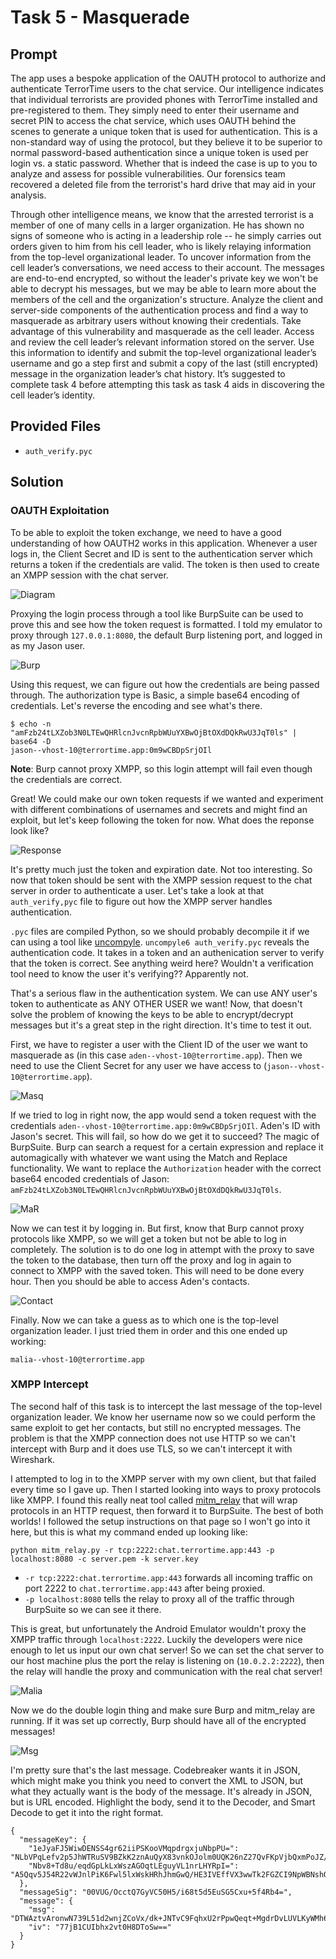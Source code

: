 # Task 5 - Masquerade

## Prompt

The app uses a bespoke application of the OAUTH protocol to authorize and authenticate TerrorTime users to the chat service. Our intelligence indicates that individual terrorists are provided phones with TerrorTime installed and pre-registered to them. They simply need to enter their username and secret PIN to access the chat service, which uses OAUTH behind the scenes to generate a unique token that is used for authentication. This is a non-standard way of using the protocol, but they believe it to be superior to normal password-based authentication since a unique token is used per login vs. a static password. Whether that is indeed the case is up to you to analyze and assess for possible vulnerabilities. Our forensics team recovered a deleted file from the terrorist's hard drive that may aid in your analysis.

Through other intelligence means, we know that the arrested terrorist is a member of one of many cells in a larger organization. He has shown no signs of someone who is acting in a leadership role -- he simply carries out orders given to him from his cell leader, who is likely relaying information from the top-level organizational leader. To uncover information from the cell leader’s conversations, we need access to their account. The messages are end-to-end encrypted, so without the leader's private key we won't be able to decrypt his messages, but we may be able to learn more about the members of the cell and the organization's structure. Analyze the client and server-side components of the authentication process and find a way to masquerade as arbitrary users without knowing their credentials. Take advantage of this vulnerability and masquerade as the cell leader. Access and review the cell leader’s relevant information stored on the server. Use this information to identify and submit the top-level organizational leader’s username and go a step first and submit a copy of the last (still encrypted) message in the organization leader’s chat history. It’s suggested to complete task 4 before attempting this task as task 4 aids in discovering the cell leader’s identity.

## Provided Files

* `auth_verify.pyc`

## Solution

### OAUTH Exploitation

To be able to exploit the token exchange, we need to have a good understanding of how OAUTH2 works in this application. Whenever a user logs in, the Client Secret and ID is sent to the authentication server which returns a token if the credentials are valid. The token is then used to create an XMPP session with the chat server. 

![Diagram](images/diagram.png)

Proxying the login process through a tool like BurpSuite can be used to prove this and see how the token request is formatted. I told my emulator to proxy through `127.0.0.1:8080`, the default Burp listening port, and logged in as my Jason user. 

![Burp](images/burp.png)

Using this request, we can figure out how the credentials are being passed through. The authorization type is Basic, a simple base64 encoding of credentials. Let's reverse the encoding and see what's there.

```
$ echo -n "amFzb24tLXZob3N0LTEwQHRlcnJvcnRpbWUuYXBwOjBtOXdDQkRwU3JqT0ls" | base64 -D
jason--vhost-10@terrortime.app:0m9wCBDpSrjOIl
```

**Note**: Burp cannot proxy XMPP, so this login attempt will fail even though the credentials are correct. 

Great! We could make our own token requests if we wanted and experiment with different combinations of usernames and secrets and might find an exploit, but let's keep following the token for now. What does the reponse look like?

![Response](images/response.png)

It's pretty much just the token and expiration date. Not too interesting. So now that token should be sent with the XMPP session request to the chat server in order to authenticate a user. Let's take a look at that `auth_verify,pyc` file to figure out how the XMPP server handles authentication. 

`.pyc` files are compiled Python, so we should probably decompile it if we can using a tool like [uncompyle](https://pypi.org/project/uncompyle6/). `uncompyle6 auth_verify.pyc` reveals the authentication code. It takes in a token and an authenication server to verify that the token is correct. See anything weird here? Wouldn't a verification tool need to know the user it's verifying?? Apparently not. 

That's a serious flaw in the authentication system. We can use ANY user's token to authenticate as ANY OTHER USER we want! Now, that doesn't solve the problem of knowing the keys to be able to encrypt/decrypt messages but it's a great step in the right direction. It's time to test it out.

First, we have to register a user with the Client ID of the user we want to masquerade as (in this case `aden--vhost-10@terrortime.app`). Then we need to use the Client Secret for any user we have access to (`jason--vhost-10@terrortime.app`).

![Masq](images/masq.png)

If we tried to log in right now, the app would send a token request with the credentials `aden--vhost-10@terrortime.app:0m9wCBDpSrjOIl`. Aden's ID with Jason's secret. This will fail, so how do we get it to succeed? The magic of BurpSuite. Burp can search a request for a certain expression and replace it automagically with whatever we want using the Match and Replace functionality. We want to replace the `Authorization` header with the correct base64 encoded credentials of Jason: `amFzb24tLXZob3N0LTEwQHRlcnJvcnRpbWUuYXBwOjBtOXdDQkRwU3JqT0ls`. 

![MaR](images/mar.png)

Now we can test it by logging in. But first, know that Burp cannot proxy protocols like XMPP, so we will get a token but not be able to log in completely. The solution is to do one log in attempt with the proxy to save the token to the database, then turn off the proxy and log in again to connect to XMPP with the saved token. This will need to be done every hour. Then you should be able to access Aden's contacts.

![Contact](images/contact.png)

Finally. Now we can take a guess as to which one is the top-level organization leader. I just tried them in order and this one ended up working:

```
malia--vhost-10@terrortime.app
```

### XMPP Intercept

The second half of this task is to intercept the last message of the top-level organization leader. We know her username now so we could perform the same exploit to get her contacts, but still no encrypted messages. The problem is that the XMPP connection does not use HTTP so we can't intercept with Burp and it does use TLS, so we can't intercept it with Wireshark.

I attempted to log in to the XMPP server with my own client, but that failed every time so I gave up. Then I started looking into ways to proxy protocols like XMPP. I found this really neat tool called [mitm\_relay](https://github.com/jrmdev/mitm_relay) that will wrap protocols in an HTTP request, then forward it to BurpSuite. The best of both worlds! I followed the setup instructions on that page so I won't go into it here, but this is what my command ended up looking like:

```
python mitm_relay.py -r tcp:2222:chat.terrortime.app:443 -p localhost:8080 -c server.pem -k server.key
```
* `-r tcp:2222:chat.terrortime.app:443` forwards all incoming traffic on port 2222 to `chat.terrortime.app:443` after being proxied.
* `-p localhost:8080` tells the relay to proxy all of the traffic through BurpSuite so we can see it there.

This is great, but unfortunately the Android Emulator wouldn't proxy the XMPP traffic through `localhost:2222`. Luckily the developers were nice enough to let us input our own chat server! So we can set the chat server to our host machine plus the port the relay is listening on (`10.0.2.2:2222`), then the relay will handle the proxy and communication with the real chat server! 

![Malia](images/malia.png)

Now we do the double login thing and make sure Burp and mitm_relay are running. If it was set up correctly, Burp should have all of the encrypted messages!

![Msg](images/msg.png)

I'm pretty sure that's the last message. Codebreaker wants it in JSON, which might make you think you need to convert the XML to JSON, but what they actually want is the body of the message. It's already in JSON, but is URL encoded. Highlight the body, send it to the Decoder, and Smart Decode to get it into the right format.

```
{
  "messageKey": {
    "1eJyaFJ5WiwDENSS4gr62iiPSKooVMqpdrgxjuNbpPU=": "NLbVPqLefv2p5JhWTRuSV9BZkK2znAuQyX83vnkOJolm0UQK26nZ27QvFKpVjbQxmPoJZ/M3LhaVZ+Li2suDQQP5bFmzxtblU8sEeduUmyxBbg8ibbujY3sUhf+CJsY+e1Q/SWpNf5dNLKLbuxdGw71lSnxmsyOEPJuuV2qy5xqZQh8xnf/lkGMe0D2ecuBUPC+7Z12o1lAqP0325HXyD9N9XpLcgEyjg7ZF6JSv5KEEGQhdL553HCvSOBpsV3Fl/Y6ZuKvMACukH8JeNAJxQXbCVxVKQcvTDSx8qGFOBCjHUBsebarsmcBKb+LNPeYZEuv5Zn5k2aphBW/01Vi1TA==",
    "Nbv8+Td8u/eqdGpLkLxWszAGOqtLEguyVL1nrLHYRpI=": "A5Qqv5J54R22vWJnlPiK6Fwl5lxWskHRhJhmGwQ/HE3IVEffVX3wwTk2FGZCI9NpWBNshQPZpd6aZ05oEXiIacl0ZLS5neVl05TKLj9kWc2dFXHWlhPj0URVD6mxWJ7yJ2Zh6ItusecqrTuelTQPoy7RJTPondoXCLxhInqqrGDalYKd8megLlnpuIa9tDx8j4nJ/b7FuTwn05wBd2l1k/S2Lg2fVK0t7iVNRZGiNiRiPWr2Gcue0vpe9XERYGebICLWoJCYeh/saayPvJD/Dz+/1xSnD2VNi3z1ns89h/n9JAUSNTFvZr3YtIUu2RsIUcQx0nbO8M7IquEvpTDW+g=="
  },
  "messageSig": "00VUG/OcctQ7GyVC50H5/i68t5d5EuSG5Cxu+5f4Rb4=",
  "message": {
    "msg": "DTWAztvAronwN739L51d2wnjZCoVx/dk+JNTvC9FqhxU2rPpwQeqt+MgdrDvLUVLKyWMh6UsvdS57xmtpkC4UdMQxgVZbgPuN5xKk283nHbmuTdZq8szK0fD16u6soj5U6aJ+Pnzs+Wi9UWgKxcPqDtQqNWnPExhY5oETmxUYqchxTKSzvbEUaQvOBQ3adrsoq387XSNqA3W/OxDu3iPRlEY8VyTL11KhP9nreSQtAL8Wu5S2gR3rKWwQ+4LN/Sc8fnCJup0sLmetcBWNiNYcY0Q5CgMcsTqTdtvcmm9hUIbfOY//F8auAzPhNXVV+nS0ARQj79cLLksmzFZWOuxpw==",
    "iv": "77jB1CUIbhx2vt0H8DToSw=="
  }
}
```
